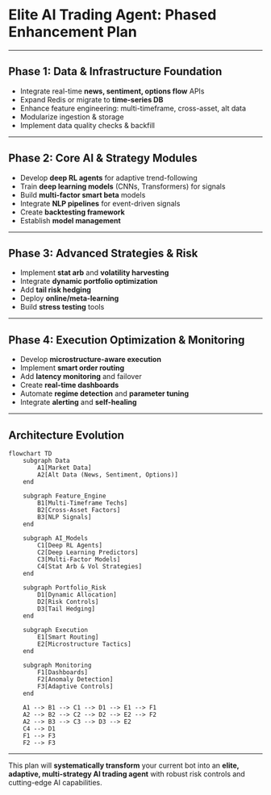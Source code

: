 # Elite AI Trading Agent: Phased Enhancement Plan

---

## **Phase 1: Data & Infrastructure Foundation**

- Integrate real-time **news, sentiment, options flow** APIs
- Expand Redis or migrate to **time-series DB**
- Enhance feature engineering: multi-timeframe, cross-asset, alt data
- Modularize ingestion & storage
- Implement data quality checks & backfill

---

## **Phase 2: Core AI & Strategy Modules**

- Develop **deep RL agents** for adaptive trend-following
- Train **deep learning models** (CNNs, Transformers) for signals
- Build **multi-factor smart beta** models
- Integrate **NLP pipelines** for event-driven signals
- Create **backtesting framework**
- Establish **model management**

---

## **Phase 3: Advanced Strategies & Risk**

- Implement **stat arb** and **volatility harvesting**
- Integrate **dynamic portfolio optimization**
- Add **tail risk hedging**
- Deploy **online/meta-learning**
- Build **stress testing** tools

---

## **Phase 4: Execution Optimization & Monitoring**

- Develop **microstructure-aware execution**
- Implement **smart order routing**
- Add **latency monitoring** and failover
- Create **real-time dashboards**
- Automate **regime detection** and **parameter tuning**
- Integrate **alerting** and **self-healing**

---

## **Architecture Evolution**

```mermaid
flowchart TD
    subgraph Data
        A1[Market Data]
        A2[Alt Data (News, Sentiment, Options)]
    end

    subgraph Feature_Engine
        B1[Multi-Timeframe Techs]
        B2[Cross-Asset Factors]
        B3[NLP Signals]
    end

    subgraph AI_Models
        C1[Deep RL Agents]
        C2[Deep Learning Predictors]
        C3[Multi-Factor Models]
        C4[Stat Arb & Vol Strategies]
    end

    subgraph Portfolio_Risk
        D1[Dynamic Allocation]
        D2[Risk Controls]
        D3[Tail Hedging]
    end

    subgraph Execution
        E1[Smart Routing]
        E2[Microstructure Tactics]
    end

    subgraph Monitoring
        F1[Dashboards]
        F2[Anomaly Detection]
        F3[Adaptive Controls]
    end

    A1 --> B1 --> C1 --> D1 --> E1 --> F1
    A2 --> B2 --> C2 --> D2 --> E2 --> F2
    A2 --> B3 --> C3 --> D3 --> E2
    C4 --> D1
    F1 --> F3
    F2 --> F3
```

---

This plan will **systematically transform** your current bot into an **elite, adaptive, multi-strategy AI trading agent** with robust risk controls and cutting-edge AI capabilities.